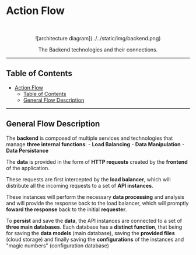 # Action Flow
<br/>
<p align="center">
    ![architecture diagram](../../static/img/backend.png)
</p>

<p align="center">
  The Backend technologies and their connections.
</p>

---

<!-- START doctoc generated TOC please keep comment here to allow auto update -->
<!-- DON'T EDIT THIS SECTION, INSTEAD RE-RUN doctoc TO UPDATE -->
## Table of Contents

- [Action Flow](#action-flow)
  - [Table of Contents](#table-of-contents)
  - [General Flow Description](#general-flow-description)

<!-- END doctoc generated TOC please keep comment here to allow auto update -->

---

## General Flow Description

The **backend** is composed of multiple services and technologies that manage **three internal functions**:
    - **Load Balancing**
    - **Data Manipulation**
    - **Data Persistance**

 The **data** is provided in the form of **HTTP requests** created by the **frontend** of the application.

 These requests are first intercepted by the **load balancer**, which will distribute all the incoming requests to a set of **API instances**.

 These instances will perform the necessary **data processing** and analysis and will provide the response back to the load balancer, which will promptly **foward the response** back to the initial **requester**.

 To **persist** and save the **data**, the API instances are connected to a set of **three main databases**.
 Each database has a **distinct function**, that being for saving the **data models** (main database), saving the **provided files** (cloud storage) and finally saving the **configurations** of the instances and "magic numbers" (configuration database)